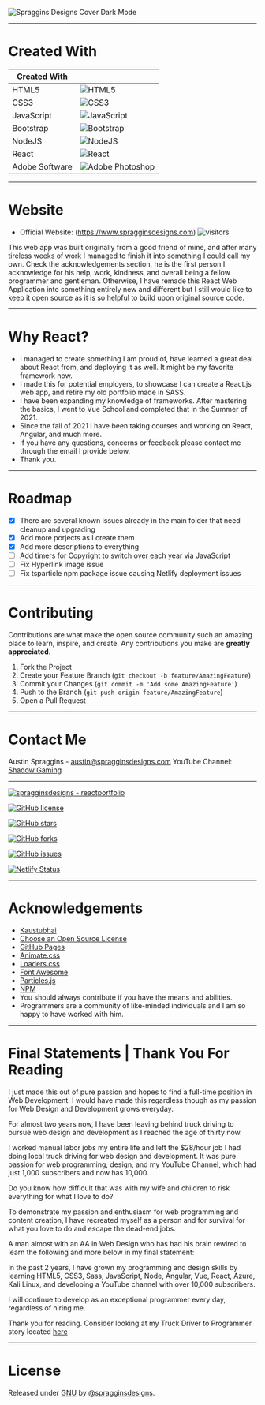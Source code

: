 <!-- PROJECT LOGO -->

![Spraggins Designs Cover Dark Mode](https://github.com/spragginsdesigns/reactportfolio/blob/d47cfba4d7e7e6ac17ddc1cbd3bb7ab0d3be18f5/other/Spraggins%20Designs%20Cover%20Dark%20Mode.jpg)

***

<!-- Badges -->

# Created With

| Created With   |                                                              |
| -------------- | ------------------------------------------------------------ |
| HTML5          | ![HTML5](https://img.shields.io/badge/html5-%23E34F26.svg?style=for-the-badge&logo=html5&logoColor=white) |
| CSS3           | ![CSS3](https://img.shields.io/badge/css3-%231572B6.svg?style=for-the-badge&logo=css3&logoColor=white) |
| JavaScript     | ![JavaScript](https://img.shields.io/badge/javascript-%23323330.svg?style=for-the-badge&logo=javascript&logoColor=%23F7DF1E) |
| Bootstrap      | ![Bootstrap](https://img.shields.io/badge/bootstrap-%23563D7C.svg?style=for-the-badge&logo=bootstrap&logoColor=white) |
| NodeJS         | ![NodeJS](https://img.shields.io/badge/node.js-6DA55F?style=for-the-badge&logo=node.js&logoColor=white) |
| React          | ![React](https://img.shields.io/badge/react-%2320232a.svg?style=for-the-badge&logo=react&logoColor=%2361DAFB) |
| Adobe Software | ![Adobe Photoshop](https://img.shields.io/badge/adobe%20photoshop-%2331A8FF.svg?style=for-the-badge&logo=adobe%20photoshop&logoColor=white) |

***

# Website

* Official Website: (https://www.spragginsdesigns.com)
  ![visitors](https://visitor-badge.glitch.me/badge?page_id=page.id&left_color=green&right_color=red)

<!-- Overview Of Project -->

This web app was built originally from a good friend of mine, and after many tireless weeks of work I managed to finish it into something I could call my own.
Check the acknowledgements section, he is the first person I acknowledge for his help, work, kindness, and overall being a fellow programmer and gentleman. Otherwise, I have remade this React Web Application into something entirely new and different but I still would like to keep it open source as it is so helpful to build upon original source code.

***

# Why React?

* I managed to create something I am proud of, have learned a great deal about React from, and deploying it as well. It might be my favorite framework now.
* I made this for potential employers, to showcase I can create a React.js web app, and retire my old portfolio made in SASS.
* I have been expanding my knowledge of frameworks. After mastering the basics, I went to Vue School and completed that in the Summer of 2021.
* Since the fall of 2021 I have been taking courses and working on React, Angular, and much more.
* If you have any questions, concerns or feedback please contact me through the email I provide below.
* Thank you.

***

<!-- ROADMAP -->

# Roadmap

- [x] There are several known issues already in the main folder that need cleanup and upgrading
- [x] Add more porjects as I create them
- [x] Add more descriptions to everything
- [ ] Add timers for Copyright to switch over each year via JavaScript
- [ ] Fix Hyperlink image issue
- [ ] Fix tsparticle npm package issue causing Netlify deployment issues

<!-- CONTRIBUTING -->

***

# Contributing

Contributions are what make the open source community such an amazing place to learn, inspire, and create.
Any contributions you make are **greatly appreciated**.

1. Fork the Project
2. Create your Feature Branch (`git checkout -b feature/AmazingFeature`)
3. Commit your Changes (`git commit -m 'Add some AmazingFeature'`)
4. Push to the Branch (`git push origin feature/AmazingFeature`)
5. Open a Pull Request

***

<!-- CONTACT -->

# Contact Me

Austin Spraggins - <austin@spragginsdesigns.com>
YouTube Channel: [Shadow Gaming](https://www.youtube.com/c/shadowgaming99)

***

[![spragginsdesigns - reactportfolio](https://img.shields.io/static/v1?label=spragginsdesigns&message=reactportfolio&color=blue&logo=github)](https://github.com/spragginsdesigns/reactportfolio "Go to GitHub repo")

[![GitHub license](https://img.shields.io/github/license/spragginsdesigns/reactportfolio?style=for-the-badge)](https://github.com/spragginsdesigns/reactportfolio/blob/Spraggins-Designs/LICENSE)

[![GitHub stars](https://img.shields.io/github/stars/spragginsdesigns/reactportfolio?style=for-the-badge)](https://github.com/spragginsdesigns/reactportfolio/stargazers)

[![GitHub forks](https://img.shields.io/github/forks/spragginsdesigns/reactportfolio?style=for-the-badge)](https://github.com/spragginsdesigns/reactportfolio/network)

[![GitHub issues](https://img.shields.io/github/issues/spragginsdesigns/reactportfolio?style=for-the-badge)](https://github.com/spragginsdesigns/reactportfolio/issues)

<!-- Netlify -->
[![Netlify Status](https://api.netlify.com/api/v1/badges/e084c775-042a-435b-9969-3d8dcdfe3282/deploy-status)](https://app.netlify.com/sites/spragginsdesigns/deploys)

***

<!-- ACKNOWLEDGEMENTS -->

# Acknowledgements

* [Kaustubhai](https://github.com/kaustubhai)
* [Choose an Open Source License](https://choosealicense.com)
* [GitHub Pages](https://pages.github.com)
* [Animate.css](https://daneden.github.io/animate.css)
* [Loaders.css](https://connoratherton.com/loaders)
* [Font Awesome](https://fontawesome.com)
* [Particles.js](https://vincentgarreau.com/particles.js/)
* [NPM](https://www.npmjs.com/)
* You should always contribute if you have the means and abilities.
* Programmers are a community of like-minded individuals and I am so happy to have worked with him.

***

# Final Statements | Thank You For Reading

I just made this out of pure passion and hopes to find a full-time position in Web Development. I would have made this regardless though as my passion for Web Design and Development grows everyday.

For almost two years now, I have been leaving behind truck driving to pursue web design and development as I reached the age of thirty now.

I worked manual labor jobs my entire life and left the $28/hour job I had doing local truck driving for web design and development. It was pure passion for web programming, design, and my YouTube Channel, which had just 1,000 subscribers and now has 10,000.

Do you know how difficult that was with my wife and children to risk everything for what I love to do?

To demonstrate my passion and enthusiasm for web programming and content creation, I have recreated myself as a person and for survival for what you love to do and escape the dead-end jobs.

A man almost with an AA in Web Design who has had his brain rewired to learn the following and more below in my final statement:

In the past 2 years, I have grown my programming and design skills by learning HTML5, CSS3, Sass, JavaScript, Node, Angular, Vue, React, Azure, Kali Linux, and developing a YouTube channel with over 10,000 subscribers.

I will continue to develop as an exceptional programmer every day, regardless of hiring me.

Thank you for reading. Consider looking at my Truck Driver to Programmer story located [here](https://docs.google.com/document/d/1ZriXNTPb4mPwGRMlWG1hCJHxSKQbqaLV4VlLmVupNkA/edit)

***

<!-- Documentation -->

# License

Released under [GNU](/LICENSE) by [@spragginsdesigns](https://github.com/spragginsdesigns).
